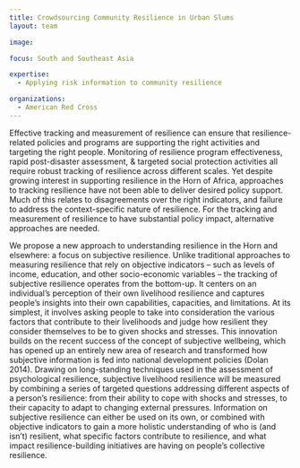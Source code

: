 ```yaml
---
title: Crowdsourcing Community Resilience in Urban Slums
layout: team

image: 

focus: South and Southeast Asia

expertise:
  - Applying risk information to community resilience

organizations:
  - American Red Cross
---
```


Effective tracking and measurement of resilience can ensure that resilience-related policies and programs are supporting the right activities and targeting the right people. Monitoring of resilience program effectiveness, rapid post-disaster assessment, & targeted social protection activities all require robust tracking of resilience across different scales. Yet despite growing interest in supporting resilience in the Horn of Africa, approaches to tracking resilience have not been able to deliver desired policy support. Much of this relates to disagreements over the right indicators, and failure to address the context-specific nature of resilience. For the tracking and measurement of resilience to have substantial policy impact, alternative approaches are needed.

We propose a new approach to understanding resilience in the Horn and elsewhere: a focus on subjective resilience. Unlike traditional approaches to measuring resilience that rely on objective indicators – such as levels of income, education, and other socio-economic variables – the tracking of subjective resilience operates from the bottom-up. It centers on an individual’s perception of their own livelihood resilience and captures people’s insights into their own capabilities, capacities, and limitations. At its simplest, it involves asking people to take into consideration the various factors that contribute to their livelihoods and judge how resilient they consider themselves to be to given shocks and stresses. This innovation builds on the recent success of the concept of subjective wellbeing, which has opened up an entirely new area of research and transformed how subjective information is fed into national development policies (Dolan 2014). Drawing on long-standing techniques used in the assessment of psychological resilience, subjective livelihood resilience will be measured by combining a series of targeted questions addressing different aspects of a person’s resilience: from their ability to cope with shocks and stresses, to their capacity to adapt to changing external pressures. Information on subjective resilience can either be used on its own, or combined with objective indicators to gain a more holistic understanding of who is (and isn’t) resilient, what specific factors contribute to resilience, and what impact resilience-building initiatives are having on people’s collective resilience.